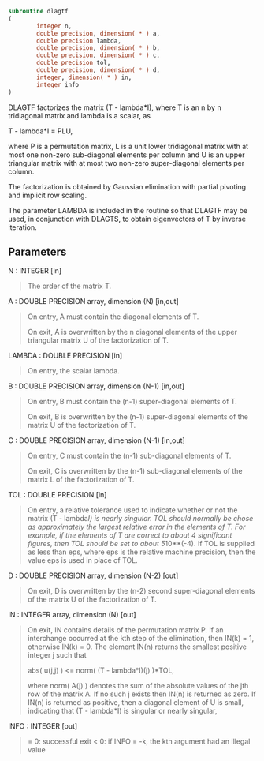 ```fortran
subroutine dlagtf
(
        integer n,
        double precision, dimension( * ) a,
        double precision lambda,
        double precision, dimension( * ) b,
        double precision, dimension( * ) c,
        double precision tol,
        double precision, dimension( * ) d,
        integer, dimension( * ) in,
        integer info
)
```

DLAGTF factorizes the matrix (T - lambda*I), where T is an n by n
tridiagonal matrix and lambda is a scalar, as

T - lambda*I = PLU,

where P is a permutation matrix, L is a unit lower tridiagonal matrix
with at most one non-zero sub-diagonal elements per column and U is
an upper triangular matrix with at most two non-zero super-diagonal
elements per column.

The factorization is obtained by Gaussian elimination with partial
pivoting and implicit row scaling.

The parameter LAMBDA is included in the routine so that DLAGTF may
be used, in conjunction with DLAGTS, to obtain eigenvectors of T by
inverse iteration.

## Parameters
N : INTEGER [in]
> The order of the matrix T.

A : DOUBLE PRECISION array, dimension (N) [in,out]
> On entry, A must contain the diagonal elements of T.
> 
> On exit, A is overwritten by the n diagonal elements of the
> upper triangular matrix U of the factorization of T.

LAMBDA : DOUBLE PRECISION [in]
> On entry, the scalar lambda.

B : DOUBLE PRECISION array, dimension (N-1) [in,out]
> On entry, B must contain the (n-1) super-diagonal elements of
> T.
> 
> On exit, B is overwritten by the (n-1) super-diagonal
> elements of the matrix U of the factorization of T.

C : DOUBLE PRECISION array, dimension (N-1) [in,out]
> On entry, C must contain the (n-1) sub-diagonal elements of
> T.
> 
> On exit, C is overwritten by the (n-1) sub-diagonal elements
> of the matrix L of the factorization of T.

TOL : DOUBLE PRECISION [in]
> On entry, a relative tolerance used to indicate whether or
> not the matrix (T - lambda*I) is nearly singular. TOL should
> normally be chose as approximately the largest relative error
> in the elements of T. For example, if the elements of T are
> correct to about 4 significant figures, then TOL should be
> set to about 5*10**(-4). If TOL is supplied as less than eps,
> where eps is the relative machine precision, then the value
> eps is used in place of TOL.

D : DOUBLE PRECISION array, dimension (N-2) [out]
> On exit, D is overwritten by the (n-2) second super-diagonal
> elements of the matrix U of the factorization of T.

IN : INTEGER array, dimension (N) [out]
> On exit, IN contains details of the permutation matrix P. If
> an interchange occurred at the kth step of the elimination,
> then IN(k) = 1, otherwise IN(k) = 0. The element IN(n)
> returns the smallest positive integer j such that
> 
> abs( u(j,j) ) <= norm( (T - lambda*I)(j) )*TOL,
> 
> where norm( A(j) ) denotes the sum of the absolute values of
> the jth row of the matrix A. If no such j exists then IN(n)
> is returned as zero. If IN(n) is returned as positive, then a
> diagonal element of U is small, indicating that
> (T - lambda*I) is singular or nearly singular,

INFO : INTEGER [out]
> = 0:  successful exit
> < 0:  if INFO = -k, the kth argument had an illegal value

